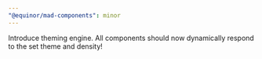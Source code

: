 ```yaml
---
"@equinor/mad-components": minor
---
```


Introduce theming engine. All components should now dynamically respond to the set theme and density!
